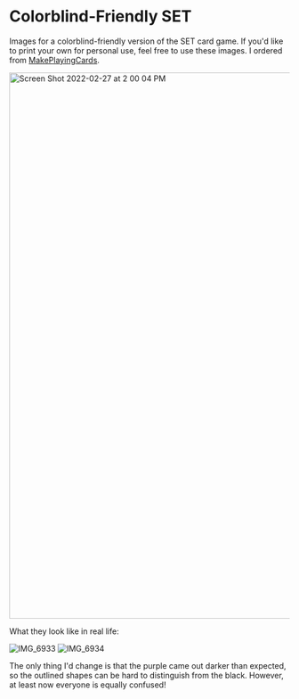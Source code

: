 # Colorblind-Friendly SET

Images for a colorblind-friendly version of the SET card game. If you'd like to print your own for personal use, feel free to use these images. I ordered from [MakePlayingCards](https://www.makeplayingcards.com).


<img width="980" alt="Screen Shot 2022-02-27 at 2 00 04 PM" src="https://user-images.githubusercontent.com/11564650/155901712-07f8732a-73ee-4767-a8ed-1d4707c59ab8.png">

What they look like in real life:

![IMG_6933](https://user-images.githubusercontent.com/11564650/157998964-6734a692-d371-4b24-8220-6decce015aba.jpg)
![IMG_6934](https://user-images.githubusercontent.com/11564650/157998969-3326ec8a-4a49-4d92-a9ac-69fd041f4fe4.jpg)

The only thing I'd change is that the purple came out darker than expected, so the outlined shapes can be hard to distinguish from the black. However, at least now everyone is equally confused!
